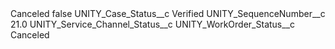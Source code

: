 <?xml version="1.0" encoding="UTF-8"?>
<CustomMetadata xmlns="http://soap.sforce.com/2006/04/metadata" xmlns:xsi="http://www.w3.org/2001/XMLSchema-instance" xmlns:xsd="http://www.w3.org/2001/XMLSchema">
    <label>Canceled</label>
    <protected>false</protected>
    <values>
        <field>UNITY_Case_Status__c</field>
        <value xsi:type="xsd:string">Verified</value>
    </values>
    <values>
        <field>UNITY_SequenceNumber__c</field>
        <value xsi:type="xsd:double">21.0</value>
    </values>
    <values>
        <field>UNITY_Service_Channel_Status__c</field>
        <value xsi:nil="true"/>
    </values>
    <values>
        <field>UNITY_WorkOrder_Status__c</field>
        <value xsi:type="xsd:string">Canceled</value>
    </values>
</CustomMetadata>
